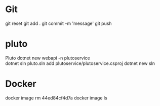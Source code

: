 
# Git 
git reset
git add . 
git commit -m 'message' 
git push 

# pluto
Pluto
dotnet new webapi -n plutoservice  
dotnet sln pluto.sln add plutoservice/plutoservice.csproj
dotnet new sln

# Docker 
docker image rm 44ed84cf4d7a
docker image ls
